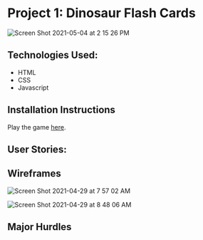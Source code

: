 # Project 1: Dinosaur Flash Cards

![Screen Shot 2021-05-04 at 2 15 26 PM](https://user-images.githubusercontent.com/38019656/117064740-d40b5c00-ace3-11eb-826d-1e0c869b510d.png)

## Technologies Used:
- HTML
- CSS
- Javascript

## Installation Instructions
Play the game [here](https://stephstout.github.io/dino-flash-cards/).

## User Stories:


## Wireframes
![Screen Shot 2021-04-29 at 7 57 02 AM](https://user-images.githubusercontent.com/38019656/117065514-da4e0800-ace4-11eb-9466-15f0a4c51179.png)

![Screen Shot 2021-04-29 at 8 48 06 AM](https://user-images.githubusercontent.com/38019656/117065525-dd48f880-ace4-11eb-9623-d0674a7acc4c.png)

## Major Hurdles
